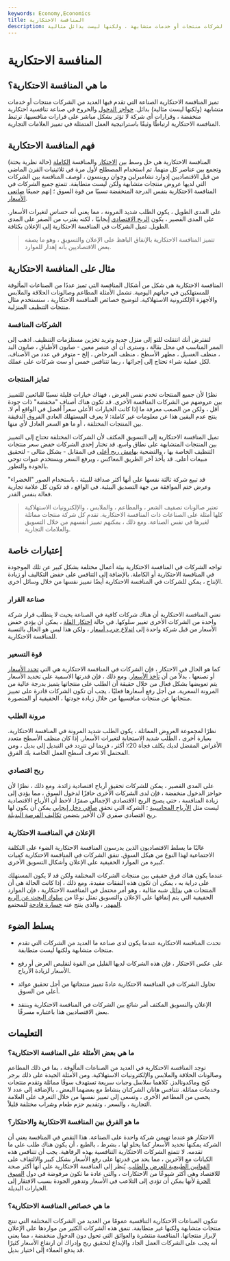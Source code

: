```yaml
---
keywords: Economy,Economics
title: المنافسة الاحتكارية
description: تميز المنافسة الاحتكارية الصناعة التي تقدم فيها العديد من الشركات منتجات أو خدمات متشابهة ، ولكنها ليست بدائل مثالية.
---
```


# المنافسة الاحتكارية
## ما هي المنافسة الاحتكارية؟

تميز المنافسة الاحتكارية الصناعة التي تقدم فيها العديد من الشركات منتجات أو خدمات متشابهة (ولكنها ليست مثالية) بدائل. [حواجز الدخول](/barrierstoentry) والخروج في صناعة تنافسية احتكارية منخفضة ، وقرارات أي شركة لا تؤثر بشكل مباشر على قرارات منافسيها. ترتبط المنافسة الاحتكارية ارتباطًا وثيقًا باستراتيجية العمل المتمثلة في تمييز العلامات التجارية.

## فهم المنافسة الاحتكارية

المنافسة الاحتكارية هي حل وسط بين [الاحتكار](/monopoly) والمنافسة [الكاملة](/perfectcompetition) (حالة نظرية بحتة) وتجمع بين عناصر كل منهما. تم استخدام المصطلح لأول مرة في ثلاثينيات القرن الماضي من قبل الاقتصاديين إدوارد تشامبرلين وجوان روبنسون ، لوصف المنافسة بين الشركات التي لديها عروض منتجات متشابهة ولكن ليست متطابقة. تتمتع جميع الشركات في المنافسة الاحتكارية بنفس الدرجة المنخفضة نسبيًا من قوة السوق ؛ إنهم جميعًا [صانعي الأسعار](/pricemaker).

على المدى الطويل ، يكون الطلب شديد المرونة ، مما يعني أنه حساس لتغيرات الأسعار. على المدى القصير ، يكون [الربح الاقتصادي](/economicprofit) إيجابيًا ، لكنه يقترب من الصفر على المدى الطويل. تميل الشركات في المنافسة الاحتكارية إلى الإعلان بكثافة.

> تتميز المنافسة الاحتكارية بالإنفاق الباهظ على الإعلان والتسويق ، وهو ما يصفه بعض الاقتصاديين بأنه إهدار للموارد.

>

## مثال على المنافسة الاحتكارية

المنافسة الاحتكارية هي شكل من أشكال المنافسة التي تميز عددًا من الصناعات المألوفة للمستهلكين في حياتهم اليومية. تشمل الأمثلة المطاعم وصالونات الحلاقة والملابس والأجهزة الإلكترونية الاستهلاكية. لتوضيح خصائص المنافسة الاحتكارية ، سنستخدم مثال منتجات التنظيف المنزلية.

### الشركات المنافسة

لنفترض أنك انتقلت للتو إلى منزل جديد وتريد تخزين مستلزمات التنظيف. اذهب إلى الممر المناسب في محل بقالة ، وسترى أن أي عنصر معين - صابون الأطباق ، صابون اليد ، منظف الغسيل ، مطهر الأسطح ، منظف المرحاض ، إلخ - متوفر في عدد من الأصناف. لكل عملية شراء تحتاج إلى إجرائها ، ربما تتنافس خمس أو ست شركات على عملك.

### تمايز المنتجات

نظرًا لأن جميع المنتجات تخدم نفس الغرض ، فهناك خيارات قليلة نسبيًا للبائعين للتمييز بين عروضهم من الشركات المنافسة الأخرى. قد تكون هناك أصناف "مخفضة" ذات جودة أقل ، ولكن من الصعب معرفة ما إذا كانت الخيارات الأعلى سعراً أفضل في الواقع أم لا. ينتج عدم اليقين هذا عن معلومات غير كاملة: لا يعرف المستهلك العادي الفروق الدقيقة بين المنتجات المختلفة ، أو ما هو السعر العادل لأي منها.

تميل المنافسة الاحتكارية إلى التسويق المكثف لأن الشركات المختلفة تحتاج إلى التمييز بين المنتجات المتشابهة على نطاق واسع. قد تختار إحدى الشركات خفض سعر منتجات التنظيف الخاصة بها ، والتضحية [بهامش ربح أعلى](/profitmargin) في المقابل - بشكل مثالي - لتحقيق مبيعات أعلى. قد يأخذ آخر الطريق المعاكس ، ويرفع السعر ويستخدم عبوات توحي بالجودة والتطور.

قد تبيع شركة ثالثة نفسها على أنها أكثر صداقة للبيئة ، باستخدام الصور "الخضراء" وعرض ختم الموافقة من جهة التصديق البيئية. في الواقع ، قد تكون كل علامة تجارية فعالة بنفس القدر.

> تعتبر صالونات تصفيف الشعر ، والمطاعم ، والملابس ، والإلكترونيات الاستهلاكية كلها أمثلة على الصناعات ذات المنافسة الاحتكارية. تقدم كل شركة منتجات مماثلة لغيرها في نفس الصناعة. ومع ذلك ، يمكنهم تمييز أنفسهم من خلال التسويق والعلامات التجارية.

>

## إعتبارات خاصة

تواجه الشركات في المنافسة الاحتكارية بيئة أعمال مختلفة بشكل كبير عن تلك الموجودة في المنافسة الاحتكارية أو الكاملة. بالإضافة إلى التنافس على خفض التكاليف أو زيادة الإنتاج ، يمكن للشركات في المنافسة الاحتكارية أيضًا تمييز نفسها من خلال وسائل أخرى.

### صناعة القرار

تعني المنافسة الاحتكارية أن هناك شركات كافية في الصناعة بحيث لا يتطلب قرار شركة واحدة من الشركات الأخرى تغيير سلوكها. في حالة [احتكار القلة](/oligopoly) ، يمكن أن يؤدي خفض الأسعار من قبل شركة واحدة إلى [اندلاع حرب أسعار](/price-war) ، ولكن هذا ليس هو الحال بالنسبة للمنافسة الاحتكارية.

### قوة التسعير

كما هو الحال في الاحتكار ، فإن الشركات في المنافسة الاحتكارية هي التي [تحدد الأسعار](/pricingpower) أو تصنعها ، بدلاً من أن [تأخذ الأسعار](/pricetaker). ومع ذلك ، فإن قدرتها الاسمية على تحديد الأسعار يتم تعويضها بشكل فعال من خلال حقيقة أن الطلب على منتجاتها يتميز بدرجة عالية من المرونة السعرية. من أجل رفع أسعارها فعليًا ، يجب أن تكون الشركات قادرة على تمييز منتجاتها عن منتجات منافسيها من خلال زيادة جودتها ، الحقيقية أو المتصورة.

### مرونة الطلب

نظرًا لمجموعة العروض المماثلة ، يكون الطلب شديد المرونة في المنافسة الاحتكارية. بعبارة أخرى ، الطلب شديد الاستجابة لتغيرات الأسعار. إذا كان منظف الأسطح متعدد الأغراض المفضل لديك يكلف فجأة 20٪ أكثر ، فربما لن تتردد في التبديل إلى بديل ، ومن المحتمل ألا تعرف أسطح العمل الخاصة بك الفرق.

### ربح اقتصادي

على المدى القصير ، يمكن للشركات تحقيق أرباح اقتصادية زائدة. ومع ذلك ، نظرًا لأن حواجز الدخول منخفضة ، فإن لدى الشركات الأخرى حافزًا لدخول السوق ، مما يؤدي إلى زيادة المنافسة ، حتى يصبح الربح الاقتصادي الإجمالي صفرًا. لاحظ أن الأرباح الاقتصادية ليست مثل [الأرباح المحاسبية](/accountingprofit) ؛ الشركة التي تحقق [صافي دخل إيجابي](/netincome) يمكن أن يكون لها ربح اقتصادي صفري لأن الأخير يتضمن [تكاليف الفرصة البديلة](/opportunitycost).

### الإعلان في المنافسة الاحتكارية

غالبًا ما يسلط الاقتصاديون الذين يدرسون المنافسة الاحتكارية الضوء على التكلفة الاجتماعية لهذا النوع من هيكل السوق. تنفق الشركات في المنافسة الاحتكارية كميات كبيرة من الموارد الحقيقية على الإعلان وأشكال التسويق الأخرى.

عندما يكون هناك فرق حقيقي بين منتجات الشركات المختلفة ولكن قد لا يكون المستهلك على دراية به ، يمكن أن تكون هذه النفقات مفيدة. ومع ذلك ، إذا كانت الحالة هي أن المنتجات هي [بدائل](/substitute) شبه مثالية ، وهو أمر محتمل في المنافسة الاحتكارية ، فإن الموارد الحقيقية التي يتم إنفاقها على الإعلان والتسويق تمثل نوعًا من [سلوك البحث عن الريع المهدر](/rentseeking) ، والذي ينتج عنه [خسارة فادحة](/deadweightloss) للمجتمع.

## يسلط الضوء

- تحدث المنافسة الاحتكارية عندما يكون لدى صناعة ما العديد من الشركات التي تقدم منتجات متشابهة ولكنها ليست متطابقة.

- على عكس الاحتكار ، فإن هذه الشركات لديها القليل من القوة لتقليص العرض أو رفع الأسعار لزيادة الأرباح.

- تحاول الشركات في المنافسة الاحتكارية عادةً تمييز منتجاتها من أجل تحقيق عوائد أعلى من السوق.

- الإعلان والتسويق المكثف أمر شائع بين الشركات في المنافسة الاحتكارية وينتقد بعض الاقتصاديين هذا باعتباره مسرفًا.

## التعليمات

### ما هي بعض الأمثلة على المنافسة الاحتكارية؟

توجد المنافسة الاحتكارية في العديد من الصناعات المألوفة ، بما في ذلك المطاعم وصالونات الحلاقة والملابس والإلكترونيات الاستهلاكية. ومن الأمثلة الجيدة على ذلك برجر كنج وماكدونالدز. كلاهما سلاسل وجبات سريعة تستهدف سوقًا مماثلة وتقدم منتجات وخدمات مماثلة. تتنافس هاتان الشركتان بنشاط مع بعضهما البعض ، بالإضافة إلى عدد لا يحصى من المطاعم الأخرى ، وتسعى إلى تمييز نفسها من خلال التعرف على العلامة التجارية ، والسعر ، وتقديم حزم طعام وشراب مختلفة قليلاً.

### ما هو الفرق بين المنافسة الاحتكارية والاحتكار؟

الاحتكار هو عندما تهيمن شركة واحدة على الصناعة. هذا النقص في المنافسة يعني أن الشركة يمكنها تحديد الأسعار كما يحلو لها ، بشرط ، بالطبع ، أن يكون هناك طلب على ما تقدمه. لا تتمتع الشركات الاحتكارية التنافسية بهذه الرفاهية. يجب أن تتنافس هذه الكيانات مع الآخرين ، مما يحد من قدرتها على رفع الأسعار بشكل كبير والالتفاف على [القوانين الطبيعية للعرض والطلب](/law-of-supply-demand). يُنظر إلى المنافسة الاحتكارية على أنها أكثر صحة للاقتصاد وهي أكثر شيوعًا من الاحتكارات ، والتي عادة ما تكون مرفوضة في دول [السوق الحرة](/freemarket) لأنها يمكن أن تؤدي إلى التلاعب في الأسعار وتدهور الجودة بسبب الافتقار إلى الخيارات البديلة.

### ما هي خصائص المنافسة الاحتكارية؟

تتكون الصناعات الاحتكارية التنافسية عمومًا من العديد من الشركات المختلفة التي تنتج منتجات متشابهة ولكنها غير متطابقة. تنفق هذه الشركات الكثير من مواردها على الإعلان لإبراز منتجاتها. المنافسة منتشرة والعوائق التي تحول دون الدخول منخفضة ، مما يعني أنه يجب على الشركات العمل الجاد والإبداع لتحقيق ربح وإدراك أن ارتفاع الأسعار كثيرًا قد يدفع العملاء إلى اختيار بديل.

